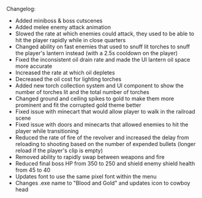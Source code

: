 Changelog:
- Added miniboss & boss cutscenes
- Added melee enemy attack animation
- Slowed the rate at which enemies could attack, they used to be able to hit the player rapidly while in close quarters
- Changed ability on fast enemies that used to snuff lit torches to snuff the player's lantern instead (with a 2.5s cooldown on the player)
- Fixed the inconsistent oil drain rate and made the UI lantern oil space more accurate
- Increased the rate at which oil depletes
- Decreased the oil cost for lighting torches
- Added new torch collection system and UI component to show the number of torches lit and the total number of torches
- Changed ground and ceiling spikes to gold to make them more prominent and fit the corrupted gold theme better
- Fixed issue with minecart that would allow player to walk in the railroad scene
- Fixed issue with doors and minecarts that allowed enemies to hit the player while transitioning
- Reduced the rate of fire of the revolver and increased the delay from reloading to shooting based on the number of expended bullets (longer reload if the player's clip is empty)
- Removed ability to rapidly swap between weapons and fire
- Reduced final boss HP from 350 to 250 and shield enemy shield health from 45 to 40
- Updates font to use the same pixel font within the menu
- Changes .exe name to "Blood and Gold" and updates icon to cowboy head